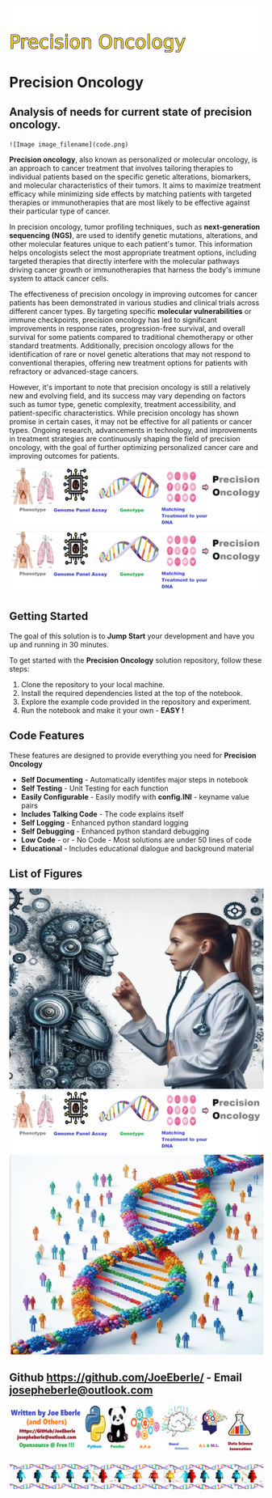 ![Image image_filename](solution_sign.png)
    
# Precision Oncology 

## Analysis of needs for current state of precision oncology.

    ![Image image_filename](code.png)
**Precision oncology**, also known as personalized or molecular oncology, is an approach to cancer treatment that involves tailoring therapies to individual patients based on the specific genetic alterations, biomarkers, and molecular characteristics of their tumors. It aims to maximize treatment efficacy while minimizing side effects by matching patients with targeted therapies or immunotherapies that are most likely to be effective against their particular type of cancer.

In precision oncology, tumor profiling techniques, such as **next-generation sequencing (NGS)**, are used to identify genetic mutations, alterations, and other molecular features unique to each patient's tumor. This information helps oncologists select the most appropriate treatment options, including targeted therapies that directly interfere with the molecular pathways driving cancer growth or immunotherapies that harness the body's immune system to attack cancer cells.

The effectiveness of precision oncology in improving outcomes for cancer patients has been demonstrated in various studies and clinical trials across different cancer types. By targeting specific **molecular vulnerabilities** or immune checkpoints, precision oncology has led to significant improvements in response rates, progression-free survival, and overall survival for some patients compared to traditional chemotherapy or other standard treatments. Additionally, precision oncology allows for the identification of rare or novel genetic alterations that may not respond to conventional therapies, offering new treatment options for patients with refractory or advanced-stage cancers.

However, it's important to note that precision oncology is still a relatively new and evolving field, and its success may vary depending on factors such as tumor type, genetic complexity, treatment accessibility, and patient-specific characteristics. While precision oncology has shown promise in certain cases, it may not be effective for all patients or cancer types. Ongoing research, advancements in technology, and improvements in treatment strategies are continuously shaping the field of precision oncology, with the goal of further optimizing personalized cancer care and improving outcomes for patients.

![Image image_filename](code.png)![Image image_filename](sample.png)
## Getting Started

The goal of this solution is to **Jump Start** your development and have you up and running in 30 minutes. 

To get started with the **Precision Oncology** solution repository, follow these steps:
1. Clone the repository to your local machine.
2. Install the required dependencies listed at the top of the notebook.
3. Explore the example code provided in the repository and experiment.
4. Run the notebook and make it your own - **EASY !**
    
## Code Features

These features are designed to provide everything you need for **Precision Oncology** 

- **Self Documenting** - Automatically identifes major steps in notebook 
- **Self Testing** - Unit Testing for each function
- **Easily Configurable** - Easily modify with **config.INI** - keyname value pairs
- **Includes Talking Code** - The code explains itself 
- **Self Logging** - Enhanced python standard logging   
- **Self Debugging** - Enhanced python standard debugging
- **Low Code** - or - No Code  - Most solutions are under 50 lines of code
- **Educational** - Includes educational dialogue and background material

    
## List of Figures
 ![additional_image](AI_Dr_assistant.png)  <br>![additional_image](precision_oncology.png)  <br>![additional_image](precision_oncology_DNA.png)  <br>
    

## Github https://github.com/JoeEberle/ - Email  josepheberle@outlook.com 
    
![Developer](developer.png)

![Brand](brand.png)
    